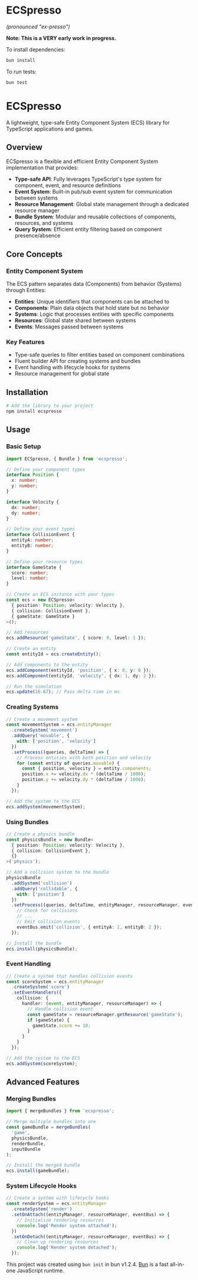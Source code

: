 # ECSpresso

*(pronounced "ex-presso")*

__Note: This is a VERY early work in progress.__

To install dependencies:

```bash
bun install
```

To run tests:

```bash
bun test
```


# ECSpresso

A lightweight, type-safe Entity Component System (ECS) library for TypeScript applications and games.

## Overview

ECSpresso is a flexible and efficient Entity Component System implementation that provides:

- **Type-safe API**: Fully leverages TypeScript's type system for component, event, and resource definitions
- **Event System**: Built-in pub/sub event system for communication between systems
- **Resource Management**: Global state management through a dedicated resource manager
- **Bundle System**: Modular and reusable collections of components, resources, and systems
- **Query System**: Efficient entity filtering based on component presence/absence

## Core Concepts

### Entity Component System

The ECS pattern separates data (Components) from behavior (Systems) through Entities:

- **Entities**: Unique identifiers that components can be attached to
- **Components**: Plain data objects that hold state but no behavior
- **Systems**: Logic that processes entities with specific components
- **Resources**: Global state shared between systems
- **Events**: Messages passed between systems

### Key Features

- Type-safe queries to filter entities based on component combinations
- Fluent builder API for creating systems and bundles
- Event handling with lifecycle hooks for systems
- Resource management for global state

## Installation

```bash
# Add the library to your project
npm install ecspresso
```

## Usage

### Basic Setup

```typescript
import ECSpresso, { Bundle } from 'ecspresso';

// Define your component types
interface Position {
  x: number;
  y: number;
}

interface Velocity {
  dx: number;
  dy: number;
}

// Define your event types
interface CollisionEvent {
  entityA: number;
  entityB: number;
}

// Define your resource types
interface GameState {
  score: number;
  level: number;
}

// Create an ECS instance with your types
const ecs = new ECSpresso<
  { position: Position; velocity: Velocity },
  { collision: CollisionEvent },
  { gameState: GameState }
>();

// Add resources
ecs.addResource('gameState', { score: 0, level: 1 });

// Create an entity
const entityId = ecs.createEntity();

// Add components to the entity
ecs.addComponent(entityId, 'position', { x: 0, y: 0 });
ecs.addComponent(entityId, 'velocity', { dx: 1, dy: 2 });

// Run the simulation
ecs.update(16.67); // Pass delta time in ms
```

### Creating Systems

```typescript
// Create a movement system
const movementSystem = ecs.entityManager
  .createSystem('movement')
  .addQuery('movable', {
    with: ['position', 'velocity']
  })
  .setProcess((queries, deltaTime) => {
    // Process entities with both position and velocity
    for (const entity of queries.movable) {
      const { position, velocity } = entity.components;
      position.x += velocity.dx * (deltaTime / 1000);
      position.y += velocity.dy * (deltaTime / 1000);
    }
  });

// Add the system to the ECS
ecs.addSystem(movementSystem);
```

### Using Bundles

```typescript
// Create a physics bundle
const physicsBundle = new Bundle<
  { position: Position; velocity: Velocity },
  { collision: CollisionEvent },
  {}
>('physics');

// Add a collision system to the bundle
physicsBundle
  .addSystem('collision')
  .addQuery('collidable', {
    with: ['position']
  })
  .setProcess((queries, deltaTime, entityManager, resourceManager, eventBus) => {
    // Check for collisions
    // ...
    // Emit collision events
    eventBus.emit('collision', { entityA: 1, entityB: 2 });
  });

// Install the bundle
ecs.install(physicsBundle);
```

### Event Handling

```typescript
// Create a system that handles collision events
const scoreSystem = ecs.entityManager
  .createSystem('score')
  .setEventHandlers({
    collision: {
      handler: (event, entityManager, resourceManager) => {
        // Handle collision event
        const gameState = resourceManager.getResource('gameState');
        if (gameState) {
          gameState.score += 10;
        }
      }
    }
  });

// Add the system to the ECS
ecs.addSystem(scoreSystem);
```

## Advanced Features

### Merging Bundles

```typescript
import { mergeBundles } from 'ecspresso';

// Merge multiple bundles into one
const gameBundle = mergeBundles(
  'game',
  physicsBundle,
  renderBundle,
  inputBundle
);

// Install the merged bundle
ecs.install(gameBundle);
```

### System Lifecycle Hooks

```typescript
// Create a system with lifecycle hooks
const renderSystem = ecs.entityManager
  .createSystem('render')
  .setOnAttach((entityManager, resourceManager, eventBus) => {
    // Initialize rendering resources
    console.log('Render system attached');
  })
  .setOnDetach((entityManager, resourceManager, eventBus) => {
    // Clean up rendering resources
    console.log('Render system detached');
  });
```

This project was created using `bun init` in bun v1.2.4. [Bun](https://bun.sh) is a fast all-in-one JavaScript runtime.
